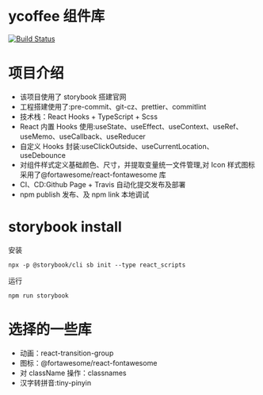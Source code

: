 # ycoffee 组件库

[![Build Status](https://travis-ci.org/yuyunzhi/ycoffee.svg?branch=master)](https://travis-ci.org/yuyunzhi/ycoffee)

# 项目介绍

- 该项目使用了 storybook 搭建官网
- 工程搭建使用了:pre-commit、git-cz、prettier、commitlint
- 技术栈：React Hooks + TypeScript + Scss
- React 内置 Hooks 使用:useState、useEffect、useContext、useRef、useMemo、useCallback、useReducer
- 自定义 Hooks 封装:useClickOutside、useCurrentLocation、useDebounce
- 对组件样式定义基础颜色、尺寸，并提取变量统一文件管理,对 Icon 样式图标采用了@fortawesome/react-fontawesome 库
- CI、CD:Github Page + Travis 自动化提交发布及部署
- npm publish 发布、及 npm link 本地调试

# storybook install

安装

```$xslt
npx -p @storybook/cli sb init --type react_scripts
```

运行

```$xslt
npm run storybook
```

# 选择的一些库

- 动画：react-transition-group
- 图标：@fortawesome/react-fontawesome
- 对 className 操作：classnames
- 汉字转拼音:tiny-pinyin
